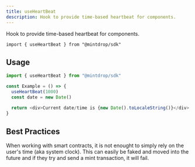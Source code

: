 ```yaml
---
title: useHeartBeat
description: Hook to provide time-based heartbeat for components.
---
```


Hook to provide time-based heartbeat for components.

```
import { useHeartBeat } from "@mintdrop/sdk"
```

## Usage

```ts
import { useHeartBeat } from "@mintdrop/sdk"

const Example = () => {
  useHeartBeat(1000)
  const date = new Date()

  return <div>Current date/time is {new Date().toLocaleString()}</div>
}
```

## Best Practices

When working with smart contracts, it is not enought to simply rely on the user's time (aka system clock). This can easily be faked and moved into the future and if they try and send a mint transaction, it will fail.
